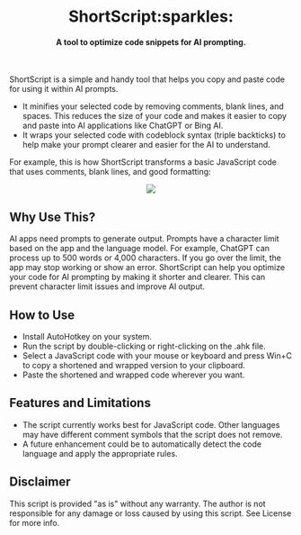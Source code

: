 <h1 align="center">ShortScript:sparkles:</h1>

#### <p align="center">A tool to optimize code snippets for AI prompting.</p><br>

ShortScript is a simple and handy tool that helps you copy and paste code for using it within AI prompts.

- It minifies your selected code by removing comments, blank lines, and spaces. This reduces the size of your code and makes it easier to copy and paste into AI applications like ChatGPT or Bing AI.
- It wraps your selected code with codeblock syntax (triple backticks) to help make your prompt clearer and easier for the AI to understand.

For example, this is how ShortScript transforms a basic JavaScript code that uses comments, blank lines, and good formatting:

<p align="center">
<img src="https://user-images.githubusercontent.com/105183376/235229706-9de3705f-ba5a-4d35-8626-2312593540dc.png" />
</p>

## Why Use This?

AI apps need prompts to generate output. Prompts have a character limit based on the app and the language model. For example, ChatGPT can process up to 500 words or 4,000 characters. If you go over the limit, the app may stop working or show an error. ShortScript can help you optimize your code for AI prompting by making it shorter and clearer. This can prevent character limit issues and improve AI output.

## How to Use

- Install AutoHotkey on your system.
- Run the script by double-clicking or right-clicking on the .ahk file.
- Select a JavaScript code with your mouse or keyboard and press Win+C to copy a shortened and wrapped version to your clipboard.
- Paste the shortened and wrapped code wherever you want.

## Features and Limitations

- The script currently works best for JavaScript code. Other languages may have different comment symbols that the script does not remove.
- A future enhancement could be to automatically detect the code language and apply the appropriate rules.

## Disclaimer

This script is provided "as is" without any warranty. The author is not responsible for any damage or loss caused by using this script. See License for more info.

